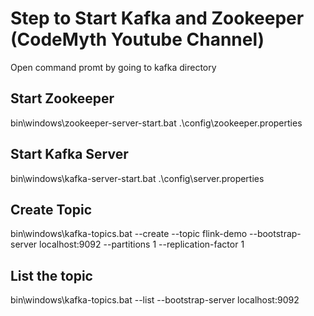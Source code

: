 # Step to Start Kafka and Zookeeper (CodeMyth Youtube Channel)

Open command promt by going to kafka directory

## Start Zookeeper
bin\windows\zookeeper-server-start.bat .\config\zookeeper.properties

## Start Kafka Server
bin\windows\kafka-server-start.bat .\config\server.properties

## Create Topic
bin\windows\kafka-topics.bat --create --topic flink-demo --bootstrap-server localhost:9092 --partitions 1 --replication-factor 1

## List the topic
bin\windows\kafka-topics.bat --list --bootstrap-server localhost:9092
